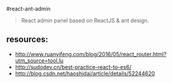 #react-ant-admin
> React admin panel based on ReactJS &amp; ant design.



## resources:
+ http://www.ruanyifeng.com/blog/2016/05/react_router.html?utm_source=tool.lu
+ http://sudodev.cn/best-practice-react-to-es6/
+ http://blog.csdn.net/haoshidai/article/details/52244620
